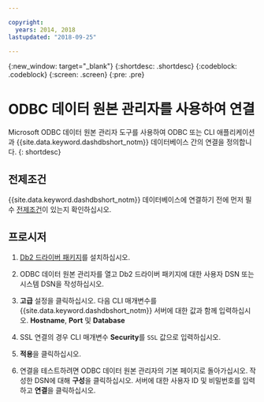 ```yaml
---

copyright:
  years: 2014, 2018
lastupdated: "2018-09-25"

---
```


<!-- Attribute definitions --> 
{:new_window: target="_blank"}
{:shortdesc: .shortdesc}
{:codeblock: .codeblock}
{:screen: .screen}
{:pre: .pre}

# ODBC 데이터 원본 관리자를 사용하여 연결

Microsoft ODBC 데이터 원본 관리자 도구를 사용하여 ODBC 또는 CLI 애플리케이션과 {{site.data.keyword.dashdbshort_notm}} 데이터베이스 간의 연결을 정의합니다.
{: shortdesc}

## 전제조건

{{site.data.keyword.dashdbshort_notm}} 데이터베이스에 연결하기 전에 먼저 필수 [전제조건](connecting.html#prereqs)이 있는지 확인하십시오.

<!-- Before you can connect to your database, you must perform the following steps:

- [Verify prerequisites](prereqs.html), including installing driver packages, configuring your local environment, and downloading SSL certificates (if needed)
- Collect [connection information](credentials.html), including database details such as host name and port numbers, and connection credentials such as user ID and password -->

## 프로시저

1. [Db2 드라이버 패키지](driver_pkg.html)를 설치하십시오.

2. ODBC 데이터 원본 관리자를 열고 Db2 드라이버 패키지에 대한 사용자 DSN 또는 시스템 DSN을 작성하십시오.
    
3. **고급** 설정을 클릭하십시오. 다음 CLI 매개변수를 {{site.data.keyword.dashdbshort_notm}} 서버에 대한 값과 함께 입력하십시오. **Hostname**, **Port** 및 **Database**
    
4. SSL 연결의 경우 CLI 매개변수 **Security**를 `SSL` 값으로 입력하십시오.
    
5. **적용**을 클릭하십시오.
    
6. 연결을 테스트하려면 ODBC 데이터 원본 관리자의 기본 페이지로 돌아가십시오. 작성한 DSN에 대해 **구성**을 클릭하십시오. 서버에 대한 사용자 ID 및 비밀번호를 입력하고 **연결**을 클릭하십시오.

